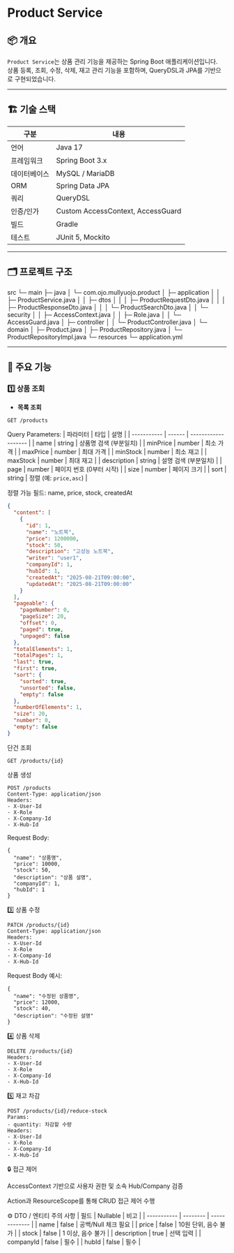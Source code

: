 # Product Service

## 📦 개요
`Product Service`는 상품 관리 기능을 제공하는 Spring Boot 애플리케이션입니다.  
상품 등록, 조회, 수정, 삭제, 재고 관리 기능을 포함하며, QueryDSL과 JPA를 기반으로 구현되었습니다.

---

## 🏗️ 기술 스택

| 구분 | 내용 |
|------|------|
| 언어 | Java 17 |
| 프레임워크 | Spring Boot 3.x |
| 데이터베이스 | MySQL / MariaDB |
| ORM | Spring Data JPA |
| 쿼리 | QueryDSL |
| 인증/인가 | Custom AccessContext, AccessGuard |
| 빌드 | Gradle |
| 테스트 | JUnit 5, Mockito |

---

## 🗂️ 프로젝트 구조
src
└─ main
├─ java
│ └─ com.ojo.mullyuojo.product
│ ├─ application
│ │ ├─ ProductService.java
│ │ ├─ dtos
│ │ │ ├─ ProductRequestDto.java
│ │ │ ├─ ProductResponseDto.java
│ │ │ └─ ProductSearchDto.java
│ │ └─ security
│ │ ├─ AccessContext.java
│ │ ├─ Role.java
│ │ └─ AccessGuard.java
│ ├─ controller
│ │ └─ ProductController.java
│ └─ domain
│ ├─ Product.java
│ ├─ ProductRepository.java
│ └─ ProductRepositoryImpl.java
└─ resources
└─ application.yml

---

## 📝 주요 기능

### 1️⃣ 상품 조회
- **목록 조회**
```http
GET /products
   ```
Query Parameters:
| 파라미터        | 타입     | 설명                  |
| ----------- | ------ | ------------------- |
| name        | string | 상품명 검색 (부분일치)       |
| minPrice    | number | 최소 가격               |
| maxPrice    | number | 최대 가격               |
| minStock    | number | 최소 재고               |
| maxStock    | number | 최대 재고               |
| description | string | 설명 검색 (부분일치)        |
| page        | number | 페이지 번호 (0부터 시작)     |
| size        | number | 페이지 크기              |
| sort        | string | 정렬 (예: `price,asc`) |

정렬 가능 필드: name, price, stock, createdAt

```json
{
  "content": [
    {
      "id": 1,
      "name": "노트북",
      "price": 1200000,
      "stock": 50,
      "description": "고성능 노트북",
      "writer": "user1",
      "companyId": 1,
      "hubId": 1,
      "createdAt": "2025-08-21T09:00:00",
      "updatedAt": "2025-08-21T09:00:00"
    }
  ],
  "pageable": {
    "pageNumber": 0,
    "pageSize": 20,
    "offset": 0,
    "paged": true,
    "unpaged": false
  },
  "totalElements": 1,
  "totalPages": 1,
  "last": true,
  "first": true,
  "sort": {
    "sorted": true,
    "unsorted": false,
    "empty": false
  },
  "numberOfElements": 1,
  "size": 20,
  "number": 0,
  "empty": false
}

```

단건 조회
```http
GET /products/{id}
   ```

상품 생성
```http
POST /products
Content-Type: application/json
Headers:
- X-User-Id
- X-Role
- X-Company-Id
- X-Hub-Id
```
Request Body:

```http
{
  "name": "상품명",
  "price": 10000,
  "stock": 50,
  "description": "상품 설명",
  "companyId": 1,
  "hubId": 1
}
```
3️⃣ 상품 수정
```http
PATCH /products/{id}
Content-Type: application/json
Headers:
- X-User-Id
- X-Role
- X-Company-Id
- X-Hub-Id
```

Request Body 예시:
```jason
{
  "name": "수정된 상품명",
  "price": 12000,
  "stock": 40,
  "description": "수정된 설명"
}
```
4️⃣ 상품 삭제
```http
DELETE /products/{id}
Headers:
- X-User-Id
- X-Role
- X-Company-Id
- X-Hub-Id
```

5️⃣ 재고 차감
```http
POST /products/{id}/reduce-stock
Params:
- quantity: 차감할 수량
Headers:
- X-User-Id
- X-Role
- X-Company-Id
- X-Hub-Id
```

🔒 접근 제어

AccessContext 기반으로 사용자 권한 및 소속 Hub/Company 검증

Action과 ResourceScope를 통해 CRUD 접근 제어 수행

⚙️ DTO / 엔티티 주의 사항
| 필드          | Nullable | 비고            |
| ----------- | -------- | ------------- |
| name        | false    | 공백/Null 체크 필요 |
| price       | false    | 10원 단위, 음수 불가 |
| stock       | false    | 1 이상, 음수 불가   |
| description | true     | 선택 입력         |
| companyId   | false    | 필수            |
| hubId       | false    | 필수            |
